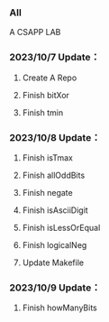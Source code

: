 ### All

A CSAPP LAB

### 2023/10/7 Update：
1. Create A Repo

2. Finish bitXor

3. Finish tmin

### 2023/10/8 Update：
1. Finish isTmax

2. Finish allOddBits

3. Finish negate

4. Finish isAsciiDigit

5. Finish isLessOrEqual

6. Finish logicalNeg

7. Update Makefile

### 2023/10/9 Update：
1. Finish howManyBits